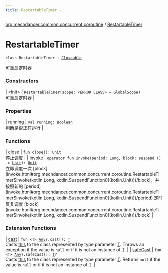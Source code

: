 ```yaml
---
title: RestartableTimer - 
---
```


[org.mechdancer.common.concurrent.coroutine](../index.html) / [RestartableTimer](./index.html)

# RestartableTimer

`class RestartableTimer : `[`Closeable`](http://docs.oracle.com/javase/6/docs/api/java/io/Closeable.html)

可重启定时器

### Constructors

| [&lt;init&gt;](-init-.html) | `RestartableTimer(scope: <ERROR CLASS> = GlobalScope)`<br>可重启定时器 |

### Properties

| [running](running.html) | `val running: `[`Boolean`](https://kotlinlang.org/api/latest/jvm/stdlib/kotlin/-boolean/index.html)<br>判断是否正在运行 |

### Functions

| [close](close.html) | `fun close(): `[`Unit`](https://kotlinlang.org/api/latest/jvm/stdlib/kotlin/-unit/index.html)<br>停止调度 |
| [invoke](invoke.html) | `operator fun invoke(period: `[`Long`](https://kotlinlang.org/api/latest/jvm/stdlib/kotlin/-long/index.html)`, block: suspend () -> `[`Unit`](https://kotlinlang.org/api/latest/jvm/stdlib/kotlin/-unit/index.html)`): `[`Unit`](https://kotlinlang.org/api/latest/jvm/stdlib/kotlin/-unit/index.html)<br>立即调度一次 [block](invoke.html#org.mechdancer.common.concurrent.coroutine.RestartableTimer$invoke(kotlin.Long, kotlin.SuspendFunction0((kotlin.Unit)))/block)，并按照新的 [period](invoke.html#org.mechdancer.common.concurrent.coroutine.RestartableTimer$invoke(kotlin.Long, kotlin.SuspendFunction0((kotlin.Unit)))/period) 定时反复调度 [block](invoke.html#org.mechdancer.common.concurrent.coroutine.RestartableTimer$invoke(kotlin.Long, kotlin.SuspendFunction0((kotlin.Unit)))/block) |

### Extension Functions

| [cast](../../org.mechdancer.common.extension/kotlin.-any/cast.html) | `fun <T> `[`Any`](https://kotlinlang.org/api/latest/jvm/stdlib/kotlin/-any/index.html)`?.cast(): `[`T`](../../org.mechdancer.common.extension/kotlin.-any/cast.html#T)<br>Casts [this](../../org.mechdancer.common.extension/kotlin.-any/cast/-this-.html) to the class represented by type parameter [T](../../org.mechdancer.common.extension/kotlin.-any/cast.html#T). Throws an exception if the value is `null` or if it is not an instance of [T](../../org.mechdancer.common.extension/kotlin.-any/cast.html#T). |
| [safeCast](../../org.mechdancer.common.extension/kotlin.-any/safe-cast.html) | `fun <T> `[`Any`](https://kotlinlang.org/api/latest/jvm/stdlib/kotlin/-any/index.html)`?.safeCast(): `[`T`](../../org.mechdancer.common.extension/kotlin.-any/safe-cast.html#T)`?`<br>Casts [this](../../org.mechdancer.common.extension/kotlin.-any/safe-cast/-this-.html) to the class represented by type parameter [T](../../org.mechdancer.common.extension/kotlin.-any/safe-cast.html#T). Returns `null` if the value is `null` or if it is not an instance of [T](../../org.mechdancer.common.extension/kotlin.-any/safe-cast.html#T). |

